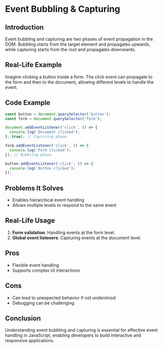 # Event Bubbling & Capturing

## Introduction
Event bubbling and capturing are two phases of event propagation in the DOM. Bubbling starts from the target element and propagates upwards, while capturing starts from the root and propagates downwards.

## Real-Life Example
Imagine clicking a button inside a form. The click event can propagate to the form and then to the document, allowing different levels to handle the event.

## Code Example
```javascript
const button = document.querySelector('button');
const form = document.querySelector('form');

document.addEventListener('click', () => {
  console.log('Document clicked');
}, true); // Capturing phase

form.addEventListener('click', () => {
  console.log('Form clicked');
}); // Bubbling phase

button.addEventListener('click', () => {
  console.log('Button clicked');
});
```

## Problems It Solves
- Enables hierarchical event handling
- Allows multiple levels to respond to the same event

## Real-Life Usage
1. **Form validation**: Handling events at the form level.
2. **Global event listeners**: Capturing events at the document level.

## Pros
- Flexible event handling
- Supports complex UI interactions

## Cons
- Can lead to unexpected behavior if not understood
- Debugging can be challenging

## Conclusion
Understanding event bubbling and capturing is essential for effective event handling in JavaScript, enabling developers to build interactive and responsive applications.
